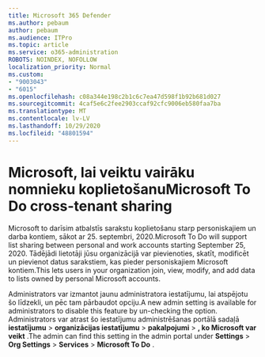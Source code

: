 ```yaml
---
title: Microsoft 365 Defender
ms.author: pebaum
author: pebaum
ms.audience: ITPro
ms.topic: article
ms.service: o365-administration
ROBOTS: NOINDEX, NOFOLLOW
localization_priority: Normal
ms.custom:
- "9003043"
- "6015"
ms.openlocfilehash: c08a344e198c2b1c6c7ea47d598f1b92b681d027
ms.sourcegitcommit: 4caf5e6c2fee2903ccaf92cfc9006eb580faa7ba
ms.translationtype: MT
ms.contentlocale: lv-LV
ms.lasthandoff: 10/29/2020
ms.locfileid: "48801594"
---
```

# <a name="microsoft-to-do-cross-tenant-sharing"></a><span data-ttu-id="04cf9-102">Microsoft, lai veiktu vairāku nomnieku koplietošanu</span><span class="sxs-lookup"><span data-stu-id="04cf9-102">Microsoft To Do cross-tenant sharing</span></span>

<span data-ttu-id="04cf9-103">Microsoft to darīsim atbalstīs sarakstu koplietošanu starp personiskajiem un darba kontiem, sākot ar 25. septembri, 2020.</span><span class="sxs-lookup"><span data-stu-id="04cf9-103">Microsoft To Do will support list sharing between personal and work accounts starting September 25, 2020.</span></span> <span data-ttu-id="04cf9-104">Tādējādi lietotāji jūsu organizācijā var pievienoties, skatīt, modificēt un pievienot datus sarakstiem, kas pieder personiskajiem Microsoft kontiem.</span><span class="sxs-lookup"><span data-stu-id="04cf9-104">This lets users in your organization join, view, modify, and add data to lists owned by personal Microsoft accounts.</span></span>

<span data-ttu-id="04cf9-105">Administrators var izmantot jaunu administratora iestatījumu, lai atspējotu šo līdzekli, un pēc tam pārbaudot opciju.</span><span class="sxs-lookup"><span data-stu-id="04cf9-105">A new admin setting is available for administrators to disable this feature by un-checking the option.</span></span>
<span data-ttu-id="04cf9-106">Administrators var atrast šo iestatījumu administrēšanas portālā sadaļā **iestatījumu**  >  **organizācijas iestatījumu**  >  **pakalpojumi**  >  **, ko Microsoft var veikt** .</span><span class="sxs-lookup"><span data-stu-id="04cf9-106">The admin can find this setting in the admin portal under **Settings** > **Org Settings** > **Services** > **Microsoft To Do** .</span></span>
